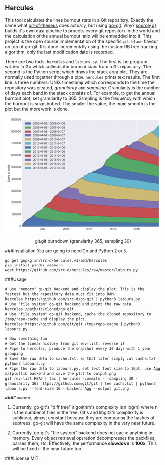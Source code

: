 Hercules
--------

This tool calculates the lines burnout stats in a Git repository.
Exactly the same what [git-of-theseus](https://github.com/erikbern/git-of-theseus)
does actually, but using [go-git](https://github.com/src-d/go-git).
Why? [source{d}](http://sourced.tech) builds it's own data pipeline to
process every git repository in the world and the calculation of the
annual burnout ratio will be embedded into it. This project is the
open source implementation of the specific `git blame` flavour on top
of go-git. It is done incrementally using the custom RB tree tracking
algorithm, only the last modification date is recorded.

There are two tools: `hercules` and `labours.py`. The first is the program
written in Go which collects the burnout stats from a Git repository.
The second is the Python script which draws the stack area plot. They
are normally used together through a pipe. `hercules` prints
text results. The first line is three numbers: UNIX timestamp which
corresponds to the time the repository was created, *granularity* and *sampling*.
Granularity is the number of days each band in the stack consists of. For example,
to get the annual burnout plot, set granularity to 365. Sampling is the
frequency with which the burnout is snapshotted. The smaller the value,
the more smooth is the plot but the more work is done.

![git/git image](git-git.png)
<p align="center">git/git burndown (granularity 365, sampling 30)</p>

###Installation
You are going to need Go and Python 2 or 3.
```
go get gopkg.in/src-d/hercules.v1/cmd/hercules
pip install pandas seaborn
wget https://github.com/src-d/hercules/raw/master/labours.py
```

###Usage
```
# Use "memory" go-git backend and display the plot. This is the fastest but the repository data must fit into RAM.
hercules https://github.com/src-d/go-git | python3 labours.py
# Use "file system" go-git backend and print the raw data.
hercules /path/to/cloned/go-git
# Use "file system" go-git backend, cache the cloned repository to /tmp/repo-cache and display the plot.
hercules https://github.com/git/git /tmp/repo-cache | python3 labours.py

# Now something fun
# Get the linear history from git rev-list, reverse it
# Pipe to hercules, produce the snapshot every 30 days with 1 year grouping
# Save the raw data to cache.txt, so that later simply cat cache.txt | python3 labours.py
# Pipe the raw data to labours.py, set text font size to 16pt, use Agg matplotlib backend and save the plot to output.png
git rev-list HEAD | tac | hercules -commits - -sampling 30 -granularity 365 https://github.com/git/git | tee cache.txt | python3 labours.py --font-size 16 --backend Agg --output git.png
```

###Caveats
1. Currently, go-git's "diff tree" algorithm's complexity is n log(n) where
n is the number of files in the tree. Git's and libgit2's complexity
is sublinear, almost constant because they are comparing the hashes of subtrees. go-git
will have the same complexity in the very near future.

2. Currently, go-git's "file system" backend does not cache anything in memory.
Every object retrieval operation decompresses the packfiles, parses them, etc.
Effectively, the performance **slowdown** is **100x**. This will be fixed
in the near future too.

###License
MIT.
